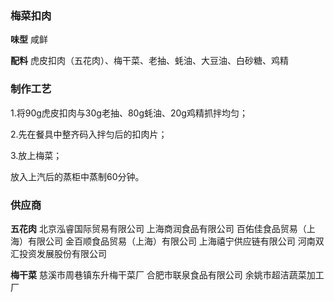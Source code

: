 ### 梅菜扣肉

 **味型** 
咸鲜

 **配料** 
虎皮扣肉（五花肉）、梅干菜、老抽、蚝油、大豆油、白砂糖、鸡精

### 制作工艺

1.将90g虎皮扣肉与30g老抽、80g蚝油、20g鸡精抓拌均匀；

2.先在餐具中整齐码入拌匀后的扣肉片；

3.放上梅菜；

放入上汽后的蒸柜中蒸制60分钟。

### 供应商

 **五花肉** 
北京泓睿国际贸易有限公司
上海商润食品有限公司
百佑佳食品贸易（上海）有限公司
金百顺食品贸易（上海）有限公司
上海禧宁供应链有限公司
河南双汇投资发展股份有限公司

 **梅干菜** 
慈溪市周巷镇东升梅干菜厂
合肥市联泉食品有限公司
余姚市超洁蔬菜加工厂
